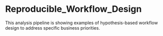 # Reproducible_Workflow_Design
This analysis pipeline is showing examples of hypothesis-based workflow design to address specific business priorities.
